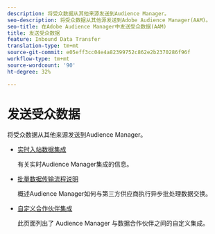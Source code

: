 ```yaml
---
description: 将受众数据从其他来源发送到Audience Manager。
seo-description: 将受众数据从其他源发送到Adobe Audience Manager(AAM)。
seo-title: 在Adobe Audience Manager中发送受众数据(AAM)
title: 发送受众数据
feature: Inbound Data Transfer
translation-type: tm+mt
source-git-commit: e05eff3cc04e4a82399752c862e2b2370286f96f
workflow-type: tm+mt
source-wordcount: '90'
ht-degree: 32%

---
```



# 发送受众数据

将受众数据从其他来源发送到Audience Manager。

* [实时入站数据集成](/help/using/integration/sending-audience-data/real-time-data-integration/real-time-tech-specs.md)

   有关实时Audience Manager集成的信息。

* [批量数据传输流程说明](/help/using/integration/sending-audience-data/batch-data-transfer-explained/batch-data-transfer-explained.md)

   概述Audience Manager如何与第三方供应商执行异步批处理数据交换。

* [自定义合作伙伴集成](/help/using/integration/sending-audience-data/custom-partner-integrations.md)

   此页面列出了 Audience Manager 与数据合作伙伴之间的自定义集成。
